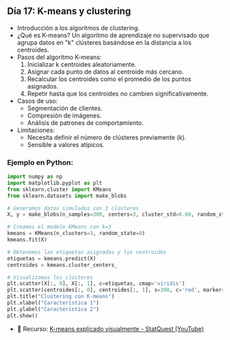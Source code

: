 ## Día 17: K-means y clustering

- Introducción a los algoritmos de clustering.
- ¿Qué es K-means? Un algoritmo de aprendizaje no supervisado que agrupa datos en "k" clústeres basándose en la distancia a los centroides.
- Pasos del algoritmo K-means:
  1. Inicializar k centroides aleatoriamente.
  2. Asignar cada punto de datos al centroide más cercano.
  3. Recalcular los centroides como el promedio de los puntos asignados.
  4. Repetir hasta que los centroides no cambien significativamente.
- Casos de uso:
  - Segmentación de clientes.
  - Compresión de imágenes.
  - Análisis de patrones de comportamiento.
- Limitaciones:
  - Necesita definir el número de clústeres previamente (k).
  - Sensible a valores atípicos.

### Ejemplo en Python:

```python
import numpy as np
import matplotlib.pyplot as plt
from sklearn.cluster import KMeans
from sklearn.datasets import make_blobs

# Generamos datos simulados con 3 clústeres
X, y = make_blobs(n_samples=300, centers=3, cluster_std=0.60, random_state=0)

# Creamos el modelo KMeans con k=3
kmeans = KMeans(n_clusters=3, random_state=0)
kmeans.fit(X)

# Obtenemos las etiquetas asignadas y los centroides
etiquetas = kmeans.predict(X)
centroides = kmeans.cluster_centers_

# Visualizamos los clústeres
plt.scatter(X[:, 0], X[:, 1], c=etiquetas, cmap='viridis')
plt.scatter(centroides[:, 0], centroides[:, 1], s=300, c='red', marker='x')
plt.title("Clustering con K-means")
plt.xlabel("Característica 1")
plt.ylabel("Característica 2")
plt.show()
```

- 📌 Recurso: [K-means explicado visualmente - StatQuest (YouTube)](https://youtu.be/mICySHB0fh4)
